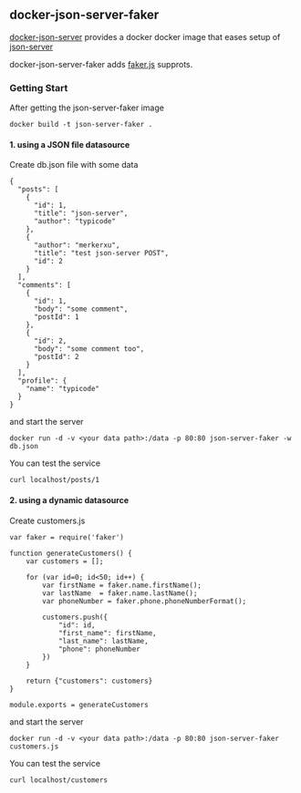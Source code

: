 ## docker-json-server-faker
[docker-json-server](https://github.com/clue/docker-json-server) provides a docker  docker image that eases setup of [json-server](https://github.com/typicode/json-server)

docker-json-server-faker adds [faker.js](https://github.com/Marak/faker.js) supprots.

### Getting Start

After getting the json-server-faker image
```
docker build -t json-server-faker .
```
#### 1. using a JSON file datasource 
Create db.json file with some data
```
{
  "posts": [
    {
      "id": 1,
      "title": "json-server",
      "author": "typicode"
    },
    {
      "author": "merkerxu",
      "title": "test json-server POST",
      "id": 2
    }
  ],
  "comments": [
    {
      "id": 1,
      "body": "some comment",
      "postId": 1
    },
    {
      "id": 2,
      "body": "some comment too",
      "postId": 2
    }
  ],
  "profile": {
    "name": "typicode"
  }
}
```
and start the server
```
docker run -d -v <your data path>:/data -p 80:80 json-server-faker -w db.json
```
You can test the service
```
curl localhost/posts/1
```
#### 2. using a dynamic datasource 
Create customers.js 
```
var faker = require('faker')

function generateCustomers() {
    var customers = [];

    for (var id=0; id<50; id++) {
        var firstName = faker.name.firstName();
        var lastName  = faker.name.lastName();
        var phoneNumber = faker.phone.phoneNumberFormat();

        customers.push({
            "id": id,
            "first_name": firstName,
            "last_name": lastName,
            "phone": phoneNumber
        })
    }

    return {"customers": customers}
}

module.exports = generateCustomers
```
and start the server
```
docker run -d -v <your data path>:/data -p 80:80 json-server-faker customers.js
```
You can test the service
```
curl localhost/customers
```
